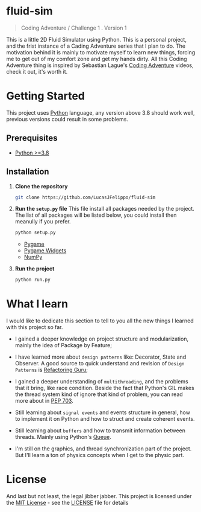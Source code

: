 # fluid-sim

> Coding Adventure / Challenge 1 . Version 1

 This is a little 2D Fluid Simulator using Python. This is a personal project, and the frist instance of a Cading Adventure series that I plan to do. The motivation behind it is mainly to motivate myself to learn new things, forcing me to get out of my comfort zone and get my hands dirty. All this Coding Adventure thing is inspired by Sebastian Lague's [Coding Adventure](https://www.youtube.com/watch?v=SO83KQuuZvg&list=PLFt_AvWsXl0ehjAfLFsp1PGaatzAwo0uK) videos, check it out, it's worth it.

 # Getting Started

 This project uses [Python](https://www.python.org/) language, any version above 3.8 should work well, previous versions could result in some problems.

## Prerequisites

* [Python >=3.8](https://www.python.org/downloads/)

## Installation
1. **Clone the repository**
    ```bash
    git clone https://github.com/LucasJFelippo/fluid-sim
    ```

2. **Run the `setup.py` file**
    This file install all packages needed by the project. The list of all packages will be listed below, you could install then meanully if you prefer.

    ```bash
    python setup.py
    ```

    * [Pygame](https://www.pygame.org)
    * [Pygame Widgets](https://pygamewidgets.readthedocs.io/en/stable/)
    * [NumPy](https://numpy.org/)

3. **Run the project**

    ```bash
    python run.py
    ```

# What I learn

I would like to dedicate this section to tell to you all the new things I learned with this project so far.

* I gained a deeper knowledge on project structure and modularization, mainly the idea of Package by Feature;
* I have learned more about `design patterns` like: Decorator, State and Observer. A good source to quick understand and revision of `Design Patterns` is [Refactoring Guru](https://refactoring.guru/design-patterns);
* I gained a deeper understanding of `multithreading`, and the problems that it bring, like race condition. Beside the fact that Python's GIL makes the thread system kind of ignore that kind of problem, you can read more about in [PEP 703](https://peps.python.org/pep-0703/).

* Still learning about `signal events` and events structure in general, how to implement it on Python and how to struct and create coherent events.
* Still learning about `buffers` and how to transmit information between threads. Mainly using Python's [Queue](https://docs.python.org/3/library/queue.html).

* I'm still on the graphics, and thread synchronization part of the project. But I'll learn a ton of physics concepts when I get to the physic part.

# License

And last but not least, the legal jibber jabber. This project is licensed under the [MIT License](https://opensource.org/licenses/MIT) - see the [LICENSE](LICENSE) file for details

